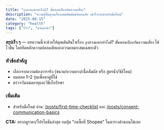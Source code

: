```yaml
---
title: "ถุงยางแตกทำไงดี? ขั้นตอนป้องกันความเสี่ยง"
description: "ความรู้พื้นฐานเรื่องเพศสัมพันธ์ปลอดภัย เข้าใจง่ายสำหรับมือใหม่"
date: "2025-08-15"
category: "health"
tags: ["รีวิว", "คำแนะนำ"]
---
```

**สรุปเร็ว ๆ** — บทความนี้จะช่วยให้คุณตัดสินใจเรื่อง *ถุงยางแตกทำไงดี? ขั้นตอนป้องกันความเสี่ยง* ได้ไวขึ้น โดยยึดหลักความปลอดภัยและความเหมาะสมเฉพาะตัว

### หัวข้อสำคัญ
- เลือกจากความต้องการจริง (ขนาด/ความบาง/เนื้อสัมผัส หรือ สูตรน้ำ/ซิลิโคน)
- ทดสอบ 1–2 รุ่นเพื่อหาคู่ที่ใช่
- ตรวจวันหมดอายุและวิธีเก็บรักษา

### เพิ่มเติม
- สำหรับมือใหม่ อ่าน: [/posts/first-time-checklist](/posts/first-time-checklist) และ [/posts/consent-communication-basics](/posts/consent-communication-basics)

**CTA:** อยากดูราคา/โปรโมชันล่าสุด กดปุ่ม “กดซื้อที่ Shopee” ในตารางด้านบนได้เลย
